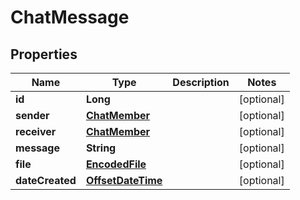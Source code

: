 # ChatMessage

## Properties
Name | Type | Description | Notes
------------ | ------------- | ------------- | -------------
**id** | **Long** |  |  [optional]
**sender** | [**ChatMember**](ChatMember.md) |  |  [optional]
**receiver** | [**ChatMember**](ChatMember.md) |  |  [optional]
**message** | **String** |  |  [optional]
**file** | [**EncodedFile**](EncodedFile.md) |  |  [optional]
**dateCreated** | [**OffsetDateTime**](OffsetDateTime.md) |  |  [optional]
